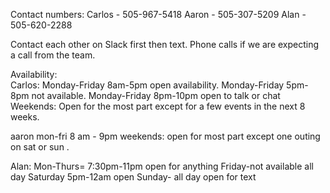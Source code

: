 Contact numbers:
Carlos - 505-967-5418
Aaron - 505-307-5209
Alan - 505-620-2288

Contact each other on Slack first then text.  Phone calls if we are expecting a call from the team.


Availability:  
Carlos: Monday-Friday 8am-5pm open availability.
Monday-Friday 5pm-8pm not available.
Monday-Friday 8pm-10pm open to talk or chat
Weekends: Open for the most part except for a few events in the next 8 weeks. 

aaron mon-fri 8 am - 9pm
weekends: open for most part except one outing on sat or sun .

Alan: Mon-Thurs= 7:30pm-11pm open for anything
Friday-not available all day
Saturday 5pm-12am open
Sunday- all day open for text

